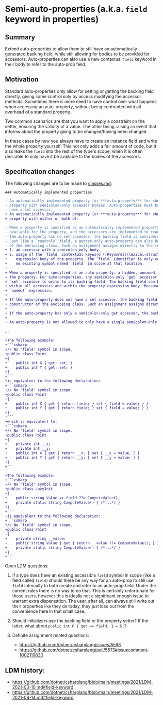 # Semi-auto-properties (a.k.a. `field` keyword in properties)

## Summary
Extend auto-properties to allow them to still have an automatically generated backing field, while still allowing for bodies to be provided for accessors.  Auto-properties can also use a new contextual `field` keyword in their body to refer to the auto-prop field.

## Motivation
Standard auto-properties only allow for setting or getting the backing field directly, giving some control only by access modifying the accessor methods. Sometimes there is more need to have control over what happens when accessing an auto-property, without being confronted with all overhead of a standard property.

Two common scenarios are that you want to apply a constraint on the setter, ensuring the validity of a value. The other being raising an event that informs about the property going to be changed/having been changed.

In these cases by now you always have to create an instance field and write the whole property yourself.  This not only adds a fair amount of code, but it also leaks the `field` into the rest of the type's scope, when it is often desirable to only have it be available to the bodies of the accessors.

## Specification changes

The following changes are to be made to [classes.md](https://github.com/dotnet/csharplang/blob/main/spec/classes.md):
```
### Automatically implemented properties
```

```diff
- An automatically implemented property (or ***auto-property*** for short), is a non-abstract non-extern
- property with semicolon-only accessor bodies. Auto-properties must have a get accessor and can optionally
- have a set accessor.
+ An automatically implemented property (or ***auto-property*** for short), is a non-abstract non-extern
+ property with either or both of:
```

```diff
- When a property is specified as an automatically implemented property, a hidden backing field is automatically
- available for the property, and the accessors are implemented to read from and write to that backing field. If
- the auto-property has no set accessor, the backing field is considered `readonly` ([Readonly fields](classes.md#readonly-fields)).
- Just like a `readonly` field, a getter-only auto-property can also be assigned to in the body of a constructor 
- of the enclosing class. Such an assignment assigns directly to the readonly backing field of the property.
+ 1. an accessor with a semicolon-only body
+ 2. usage of the `field` contextual keyword ([Keywords](lexical-structure.md#keywords)) within the accessors or
+    expression body of the property. The `field` identifier is only considered the `field` keyword when there is
+    no existing symbol named `field` in scope at that location.
+
+ When a property is specified as an auto-property, a hidden, unnamed, backing field is automatically available for
+ the property. For auto-properties, any semicolon-only `get` accessor is implemented to read from, and any semicolon-only
+ `set` accessor to write to its backing field. The backing field can be referenced directly using the `field` keyword
+ within all accessors and within the property expression body. Because the field is unnamed, it cannot be used in a
+ `nameof` expression.
+
+ If the auto-property does not have a set accessor, the backing field can still be assigned to in the body of a 
+ constructor of the enclosing class. Such an assignment assigns directly to the backing field of the property.
+
+ If the auto-property has only a semicolon-only get accessor, the backing field is considered `readonly` ([Readonly fields](classes.md#readonly-fields)).
+
+ An auto-property is not allowed to only have a single semicolon-only `set` accessor without a `get` accessor.
```

...

````diff
+The following example:
+```csharp
+// No 'field' symbol in scope.
+public class Point
+{
+    public int X { get; set; }
+    public int Y { get; set; }
+}
+```
+is equivalent to the following declaration:
+```csharp
+// No 'field' symbol in scope.
+public class Point
+{
+    public int X { get { return field; } set { field = value; } }
+    public int Y { get { return field; } set { field = value; } }
+}
+```
+which is equivalent to:
+```csharp
+// No 'field' symbol in scope.
+public class Point
+{
+    private int __x;
+    private int __y;
+    public int X { get { return __x; } set { __x = value; } }
+    public int Y { get { return __y; } set { __y = value; } }
+}
+```

+The following example:
+```csharp
+// No 'field' symbol in scope.
+public class LazyInit
+{
+    public string Value => field ??= ComputeValue();
+    private static string ComputeValue() { /*...*/ }
+}
+```
+is equivalent to the following declaration:
+```csharp
+// No 'field' symbol in scope.
+public class Point
+{
+    private string __value;
+    public string Value { get { return __value ??= ComputeValue(); } }
+    private static string ComputeValue() { /*...*/ }
+}
+```
````

Open LDM questions:

1. If a type does have an existing accessible `field` symbol in scope (like a field called `field`) should there be any way for an auto-prop to still use `field` internally to both create and refer to an auto-prop field.  Under the current rules there is no way to do that.  This is certainly unfortunate for those users, however this is ideally not a significant enough issue to warrant extra dispensation.  The user, after all, can always still write out their properties like they do today, they just lose out from the convenience here in that small case.

2. Should initializers use the backing field or the property setter? If the latter, what about `public int P { get => field; } = 5;`?

3. Definite assignment related questions:
    - https://github.com/dotnet/csharplang/issues/5563
    - https://github.com/dotnet/csharplang/pull/5573#issuecomment-1002110830

## LDM history:
- https://github.com/dotnet/csharplang/blob/main/meetings/2021/LDM-2021-03-10.md#field-keyword
- https://github.com/dotnet/csharplang/blob/main/meetings/2021/LDM-2021-04-14.md#field-keyword
